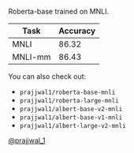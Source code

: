 Roberta-base trained on MNLI. 

| Task    | Accuracy |
|---------|----------|
| MNLI    |   86.32  |
| MNLI-mm |   86.43  |

You can also check out:
- `prajjwal1/roberta-base-mnli`
- `prajjwal1/roberta-large-mnli`
- `prajjwal1/albert-base-v2-mnli`
- `prajjwal1/albert-base-v1-mnli`
- `prajjwal1/albert-large-v2-mnli`

[@prajjwal_1](https://twitter.com/prajjwal_1)
